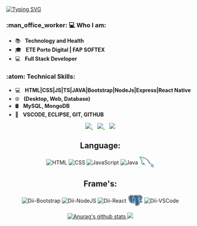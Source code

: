 
[![Typing SVG](https://readme-typing-svg.herokuapp.com/?color=abdbe3&size=35&center=true&vCenter=true&width=1000&lines=Welcome+to+Michelle's+Github,+A.K.A.+Bessoni)](https://git.io/typing-svg)

<h3> :man_office_worker: 💻 Who I am: </h3>

- :books: &nbsp; <strong>Technology and Health</strong>
- 🎓 &nbsp; <strong>ETE Porto Digital | FAP SOFTEX</strong>
- :computer: &nbsp; <strong>Full Stack Developer</strong>

<h3>:atom: Technical Skills: </h3>

- 💻 &nbsp; <strong>HTML|CSS|JS|TS|JAVA|Bootstrap|NodeJs|Express|React Native</strong>
- 🌐 &nbsp; <strong>(Desktop, Web, Database)</strong>
- 🛢 &nbsp; <strong>MySQL, MongoDB</strong>
- 🔧 &nbsp; <strong>VSCODE, ECLIPSE, GIT, GITHUB</strong>


<div align="center">
<p align='center'>  
  <a href="https://www.linkedin.com/in/michelle-bessoni-56bb52143">
    <img src="https://img.shields.io/badge/linkedin-%230077B5.svg?&style=for-the-badge&logo=linkedin&logoColor=white" />
  </a>&nbsp;&nbsp;
  <a href="https://www.instagram.com/michellebessoni">
    <img src="https://img.shields.io/badge/instagram-%23E4405F.svg?&style=for-the-badge&logo=instagram&logoColor=white" />        
  </a>&nbsp;&nbsp; 
  <a href="http://lattes.cnpq.br/4583355880051595" target="_blank">
    <img src="https://img.shields.io/badge/Lattes-2E5469?style=for-the-badge&logo=htmlacademy&logoColor=white"></a>
</p>
<div>

## Language:

 <div align="center">
    <img align="center" height="30" width="40" alt="HTML" src="https://cdn.jsdelivr.net/gh/devicons/devicon/icons/html5/html5-original.svg">
    <img align="center" height="30" width="40" alt="CSS" src="https://cdn.jsdelivr.net/gh/devicons/devicon/icons/css3/css3-original.svg">
    <img align="center" height="30" width="40" alt="JavaScript" src="https://cdn.jsdelivr.net/gh/devicons/devicon/icons/javascript/javascript-original.svg">
    <img align="center" height="30" width="40" alt="Java" src="https://cdn.jsdelivr.net/gh/devicons/devicon/icons/java/java-original.svg">
    <img align="center" height="30" width="40" alt="MySql" src="https://github.com/devicons/devicon/blob/v2.15.1/icons/mysql/mysql-original.svg">
</div>

## Frame's:

 <div align="center">
    <img align="center" alt="Dii-Bootstrap" height="30" width="40" src="https://cdn.jsdelivr.net/gh/devicons/devicon/icons/bootstrap/bootstrap-original.svg">
    <img align="center" alt="Dii-NodeJS" height="30" width="40" src="https://cdn.jsdelivr.net/gh/devicons/devicon/icons/nodejs/nodejs-original.svg">
    <img align="center" alt="Dii-React" height="30" width="40" src="https://cdn.jsdelivr.net/gh/devicons/devicon/icons/react/react-original.svg">
    <img align="center" height="30" width="40" alt="Postgresql" src="https://github.com/devicons/devicon/blob/v2.15.1/icons/postgresql/postgresql-original.svg">
    <img align="center" alt="Dii-VSCode" height="30" width="40" src="https://cdn.jsdelivr.net/gh/devicons/devicon/icons/vscode/vscode-original.svg">  
</div>

</br>
<div align="center">
<a href="https://github-readme-stats.anuraghazra1.vercel.app/api?username=mbessoni"><img src="https://github-readme-stats.anuraghazra1.vercel.app/api?username=mbessoni&show_icons=true&include_all_commits=true&theme=radical" alt="Anurag's github stats"/>
<img height="195em" src="https://github-readme-stats.vercel.app/api/top-langs/?username=mbessoni&layout=compact&langs_count=6&theme=tokyonight"/></a>


</div>
